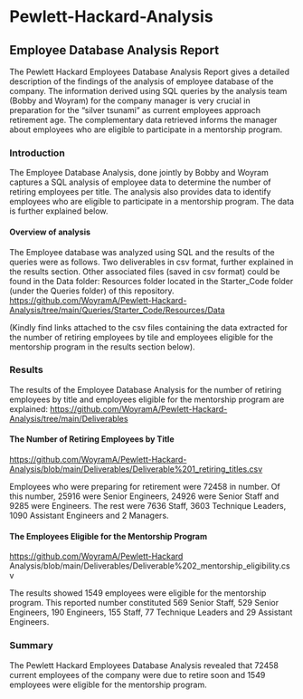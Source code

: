 # Pewlett-Hackard-Analysis

## Employee Database Analysis Report
The Pewlett Hackard Employees Database Analysis Report gives a detailed description of the findings of the analysis of employee database of the company. The information derived using SQL queries by the analysis team (Bobby and Woyram) for the company manager is very crucial in preparation for the “silver tsunami” as current employees approach retirement age. The complementary data retrieved informs the manager about employees who are eligible to participate in a mentorship program.
### Introduction
The Employee Database Analysis, done jointly by Bobby and Woyram captures a SQL analysis of employee data to determine the number of retiring employees per title. The analysis also provides data to identify employees who are eligible to participate in a mentorship program. The data is further explained below.
#### Overview of analysis
The Employee database was analyzed using SQL and the results of the queries were as follows. Two deliverables in csv format, further explained in the results section. Other associated files (saved in csv format) could be found in the Data folder: Resources folder located in the Starter_Code folder (under the Queries folder) of this repository. https://github.com/WoyramA/Pewlett-Hackard-Analysis/tree/main/Queries/Starter_Code/Resources/Data

(Kindly find links attached to the csv files containing the data extracted for the number of retiring employees by tile and employees eligible for the mentorship program in the results section below).

### Results
The results of the Employee Database Analysis for the number of retiring employees by title and employees eligible for the mentorship program are explained:
https://github.com/WoyramA/Pewlett-Hackard-Analysis/tree/main/Deliverables

#### The Number of Retiring Employees by Title
 https://github.com/WoyramA/Pewlett-Hackard-Analysis/blob/main/Deliverables/Deliverable%201_retiring_titles.csv
 
Employees who were preparing for retirement were 72458 in number. Of this number, 25916 were Senior Engineers, 24926 were Senior Staff and 9285 were Engineers. The rest were 7636 Staff, 3603 Technique Leaders, 1090 Assistant Engineers and 2 Managers.
#### The Employees Eligible for the Mentorship Program
https://github.com/WoyramA/Pewlett-Hackard Analysis/blob/main/Deliverables/Deliverable%202_mentorship_eligibility.csv

The results showed 1549 employees were eligible for the mentorship program. This reported number constituted 569 Senior Staff, 529 Senior Engineers, 190 Engineers, 155 Staff, 77 Technique Leaders and 29 Assistant Engineers.

### Summary
The Pewlett Hackard Employees Database Analysis revealed that 72458 current employees of the company were due to retire soon and 1549 employees were eligible for the mentorship program.


